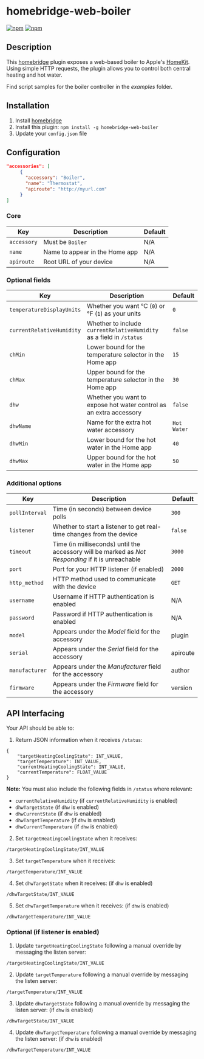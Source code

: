 # homebridge-web-boiler

[![npm](https://img.shields.io/npm/v/homebridge-web-boiler.svg)](https://www.npmjs.com/package/homebridge-web-boiler) [![npm](https://img.shields.io/npm/dt/homebridge-web-boiler.svg)](https://www.npmjs.com/package/homebridge-web-boiler)

## Description

This [homebridge](https://github.com/nfarina/homebridge) plugin exposes a web-based boiler to Apple's [HomeKit](http://www.apple.com/ios/home/). Using simple HTTP requests, the plugin allows you to control both central heating and hot water.

Find script samples for the boiler controller in the _examples_ folder.

## Installation

1. Install [homebridge](https://github.com/nfarina/homebridge#installation-details)
2. Install this plugin: `npm install -g homebridge-web-boiler`
3. Update your `config.json` file

## Configuration

```json
"accessories": [
     {
       "accessory": "Boiler",
       "name": "Thermostat",
       "apiroute": "http://myurl.com"
     }
]
```

### Core
| Key | Description | Default |
| --- | --- | --- |
| `accessory` | Must be `Boiler` | N/A |
| `name` | Name to appear in the Home app | N/A |
| `apiroute` | Root URL of your device | N/A |

### Optional fields
| Key | Description | Default |
| --- | --- | --- |
| `temperatureDisplayUnits` | Whether you want °C (`0`) or °F (`1`) as your units | `0` |
| `currentRelativeHumidity` | Whether to include `currentRelativeHumidity` as a field in `/status` | `false` |
| `chMin` | Lower bound for the temperature selector in the Home app | `15` |
| `chMax` | Upper bound for the temperature selector in the Home app | `30` |
| `dhw` | Whether you want to expose hot water control as an extra accessory | `false` |
| `dhwName` | Name for the extra hot water accessory | `Hot Water` |
| `dhwMin` | Lower bound for the hot water in the Home app | `40` |
| `dhwMax` | Upper bound for the hot water in the Home app | `50` |

### Additional options
| Key | Description | Default |
| --- | --- | --- |
| `pollInterval` | Time (in seconds) between device polls | `300` |
| `listener` | Whether to start a listener to get real-time changes from the device | `false` |
| `timeout` | Time (in milliseconds) until the accessory will be marked as _Not Responding_ if it is unreachable | `3000` |
| `port` | Port for your HTTP listener (if enabled) | `2000` |
| `http_method` | HTTP method used to communicate with the device | `GET` |
| `username` | Username if HTTP authentication is enabled | N/A |
| `password` | Password if HTTP authentication is enabled | N/A |
| `model` | Appears under the _Model_ field for the accessory | plugin |
| `serial` | Appears under the _Serial_ field for the accessory | apiroute |
| `manufacturer` | Appears under the _Manufacturer_ field for the accessory | author |
| `firmware` | Appears under the _Firmware_ field for the accessory | version |

## API Interfacing

Your API should be able to:

1. Return JSON information when it receives `/status`:
```
{
    "targetHeatingCoolingState": INT_VALUE,
    "targetTemperature": INT_VALUE,
    "currentHeatingCoolingState": INT_VALUE,
    "currentTemperature": FLOAT_VALUE
}
```

**Note:** You must also include the following fields in `/status` where relevant:

- `currentRelativeHumidity` (if `currentRelativeHumidity` is enabled)
- `dhwTargetState` (if `dhw` is enabled)
- `dhwCurrentState` (if `dhw` is enabled)
- `dhwTargetTemperature` (if `dhw` is enabled)
- `dhwCurrentTemperature` (if `dhw` is enabled)

2. Set `targetHeatingCoolingState` when it receives:
```
/targetHeatingCoolingState/INT_VALUE
```

3. Set `targetTemperature` when it receives:
```
/targetTemperature/INT_VALUE
```

4. Set `dhwTargetState` when it receives: (if `dhw` is enabled)
```
/dhwTargetState/INT_VALUE
```

5. Set `dhwTargetTemperature` when it receives: (if `dhw` is enabled)
```
/dhwTargetTemperature/INT_VALUE
```

### Optional (if listener is enabled)

1. Update `targetHeatingCoolingState` following a manual override by messaging the listen server:
```
/targetHeatingCoolingState/INT_VALUE
```

2. Update `targetTemperature` following a manual override by messaging the listen server:
```
/targetTemperature/INT_VALUE
```

3. Update `dhwTargetState` following a manual override by messaging the listen server: (if `dhw` is enabled)
```
/dhwTargetState/INT_VALUE
```

4. Update `dhwTargetTemperature` following a manual override by messaging the listen server: (if `dhw` is enabled)
```
/dhwTargetTemperature/INT_VALUE
```

